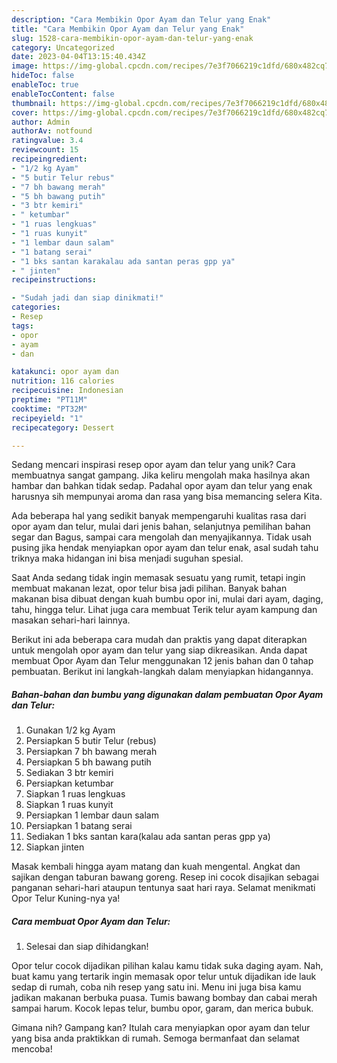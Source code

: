 ```yaml
---
description: "Cara Membikin Opor Ayam dan Telur yang Enak"
title: "Cara Membikin Opor Ayam dan Telur yang Enak"
slug: 1528-cara-membikin-opor-ayam-dan-telur-yang-enak
category: Uncategorized
date: 2023-04-04T13:15:40.434Z
image: https://img-global.cpcdn.com/recipes/7e3f7066219c1dfd/680x482cq70/opor-ayam-dan-telur-foto-resep-utama.jpg
hideToc: false
enableToc: true
enableTocContent: false
thumbnail: https://img-global.cpcdn.com/recipes/7e3f7066219c1dfd/680x482cq70/opor-ayam-dan-telur-foto-resep-utama.jpg
cover: https://img-global.cpcdn.com/recipes/7e3f7066219c1dfd/680x482cq70/opor-ayam-dan-telur-foto-resep-utama.jpg
author: Admin
authorAv: notfound
ratingvalue: 3.4
reviewcount: 15
recipeingredient:
- "1/2 kg Ayam"
- "5 butir Telur rebus"
- "7 bh bawang merah"
- "5 bh bawang putih"
- "3 btr kemiri"
- " ketumbar"
- "1 ruas lengkuas"
- "1 ruas kunyit"
- "1 lembar daun salam"
- "1 batang serai"
- "1 bks santan karakalau ada santan peras gpp ya"
- " jinten"
recipeinstructions:

- "Sudah jadi dan siap dinikmati!"
categories:
- Resep
tags:
- opor
- ayam
- dan

katakunci: opor ayam dan 
nutrition: 116 calories
recipecuisine: Indonesian
preptime: "PT11M"
cooktime: "PT32M"
recipeyield: "1"
recipecategory: Dessert

---
```





Sedang mencari inspirasi resep opor ayam dan telur yang unik? Cara membuatnya sangat gampang. Jika keliru mengolah maka hasilnya akan hambar dan bahkan tidak sedap. Padahal opor ayam dan telur yang enak harusnya sih mempunyai aroma dan rasa yang bisa memancing selera Kita.





Ada beberapa hal yang sedikit banyak mempengaruhi kualitas rasa dari opor ayam dan telur, mulai dari jenis bahan, selanjutnya pemilihan bahan segar dan Bagus, sampai cara mengolah dan menyajikannya. Tidak usah pusing jika hendak menyiapkan opor ayam dan telur enak,      asal sudah tahu triknya maka hidangan ini bisa menjadi suguhan spesial.














Saat Anda sedang tidak ingin memasak sesuatu yang rumit, tetapi ingin membuat makanan lezat, opor telur bisa jadi pilihan. Banyak bahan makanan bisa dibuat dengan kuah bumbu opor ini, mulai dari ayam, daging, tahu, hingga telur. Lihat juga cara membuat Terik telur ayam kampung dan masakan sehari-hari lainnya.






Berikut ini ada beberapa cara mudah dan praktis yang dapat diterapkan untuk mengolah opor ayam dan telur yang siap dikreasikan. Anda dapat membuat Opor Ayam dan Telur menggunakan 12 jenis bahan dan 0 tahap pembuatan. Berikut ini langkah-langkah dalam menyiapkan hidangannya.

<!--inarticleads1-->

##### Bahan-bahan dan bumbu yang digunakan dalam pembuatan Opor Ayam dan Telur:

1. Gunakan 1/2 kg Ayam
1. Persiapkan 5 butir Telur (rebus)
1. Persiapkan 7 bh bawang merah
1. Persiapkan 5 bh bawang putih
1. Sediakan 3 btr kemiri
1. Persiapkan  ketumbar
1. Siapkan 1 ruas lengkuas
1. Siapkan 1 ruas kunyit
1. Persiapkan 1 lembar daun salam
1. Persiapkan 1 batang serai
1. Sediakan 1 bks santan kara(kalau ada santan peras gpp ya)
1. Siapkan  jinten


Masak kembali hingga ayam matang dan kuah mengental. Angkat dan sajikan dengan taburan bawang goreng. Resep ini cocok disajikan sebagai panganan sehari-hari ataupun tentunya saat hari raya. Selamat menikmati Opor Telur Kuning-nya ya! 

<!--inarticleads2-->

##### Cara membuat Opor Ayam dan Telur:


1. Selesai dan siap dihidangkan!

Opor telur cocok dijadikan pilihan kalau kamu tidak suka daging ayam. Nah, buat kamu yang tertarik ingin memasak opor telur untuk dijadikan ide lauk sedap di rumah, coba nih resep yang satu ini. Menu ini juga bisa kamu jadikan makanan berbuka puasa. Tumis bawang bombay dan cabai merah sampai harum. Kocok lepas telur, bumbu opor, garam, dan merica bubuk. 

Gimana nih? Gampang kan? Itulah cara menyiapkan opor ayam dan telur yang bisa anda praktikkan di rumah. Semoga bermanfaat dan selamat mencoba!

